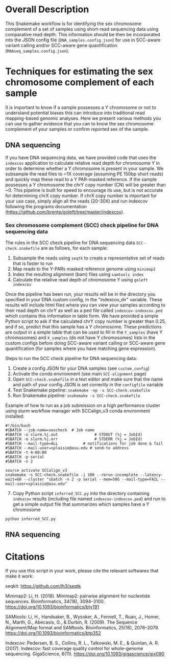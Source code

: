 # Overall Description

This Snakemake workflow is for identifying the sex chromosome complement of a set of samples using short-read sequencing data using comparative read depth. This information should be then be incorporated into the JSON config file (`DNA_samples.config.json`) for use in SCC-aware variant calling and/or SCC-aware gene quantification (`RNAseq_samples.config.json`).

# Techniques for estimating the sex chromosome complement of each sample

It is important to know if a sample possesses a Y chromosome or not to understand potential biases this can introduce into traditional read mapping-based genomic analyses. Here we present various methods you can use to gather evidence that you can to know the sex chromosome complement of your samples or confirm reported sex of the sample.  

## DNA sequencing
If you have DNA sequencing data, we have provided code that uses the `indexcov` application to calculate relative read depth for chromosome Y in order to determine whether a Y chromosome is present in your sample.  We subsample the read files to ~1X coverage (assuming PE 150bp short reads) and quickly map these read to a Y PAR-masked reference. If the sample possesses a Y chromosome the chrY copy number (CN) will be greater than ~0. This pipeline is built for speed to encourage its use, but is not accurate for determining chrX copy number. If chrX copy number is important for your use case, simply align all the reads (20-30X) and run indexcov following the programs documentation (https://github.com/brentp/goleft/tree/master/indexcov).  

### Sex chromosome complement (SCC) check pipeline for DNA sequencing data

The rules in the SCC check pipeline for DNA sequencing data `SCC-check.snakefile` are as follows, for each sample: 
1) Subsample the reads using `seqtk` to create a representative set of reads that is faster to run
2) Map reads to the Y-PARs masked reference genome using `minimap2`
3) Index the resulting alignment (bam) files using `samtools index`
4) Calculate the relative read depth of chromosome Y using `goleft indexcov`

Once the pipeline has been run, your results will be in the directory you specified in your DNA custom config, in the "indexcov_dir" variable.  These results will include html files where you can view your samples according to their read depth on chrY as well as a ped file called `indexcov-indexcov.ped` which contains this information in table form.  We have provided a simple Python script to ask if the calculated chrY copy number is greater than 0.25, and if so, predict that this sample has a Y chromosome.  These predictions are output in a simple table that can be used to fill in the `Y_samples` (have Y chromosomes) and `X_samples` (do not have Y chromosomes) lists in the custom configs before doing SCC-aware variant calling or SCC-aware gene quantification (for samples where you have matching gene expression).  

Steps to run the SCC check pipeline for DNA sequencing data: 
1) Create a config JSON for your DNA samples (see `custom_config`)  
3) Activate the conda environment (see main `SCC-alignment` page)
4) Open `SCC-check.snakefile` in a text editor and make sure that the name and path of your config JSON is set correctly in the `configfile` variable
5) Test Snakemake pipeline: `snakemake -np -s SCC-check.snakefile`
6) Run Snakemake pipeline: `snakemake -s SCC-check.snakefile`

Example of how to run as a job submission on a high performance cluster using slurm workflow manager with SCCalign_v3 conda environment installed: 
```
#!/bin/bash
#SBATCH --job-name=sexcheck  # Job name
#SBATCH -o slurm.%j.out                # STDOUT (%j = JobId)
#SBATCH -e slurm.%j.err                # STDERR (%j = JobId)
#SBATCH --mail-type=ALL           # notifications for job done & fail
#SBATCH --mail-user=splaisie@asu.edu # send-to address
#SBATCH -t 4-00:00
#SBATCH -p serial
#SBATCH -n 2

source activate SCCalign_v3
snakemake -s SCC-check.snakefile -j 100 --rerun-incomplete --latency-wait=60 --cluster "sbatch -n 2 -p serial --mem=50G --mail-type=FAIL --mail-user=splaisie@asu.edu"
```

7) Copy Python script `inferred_SCC.py` into the directory containing `indexcov` results (including file named `indexcov-indexcov.ped`) and run to get a simple output file that summarizes which samples have a Y chromosome
``` 
python inferred_SCC.py
```


## RNA sequencing 



# Citations 

If you use this script in your work, please cite the relevant softwares that make it work:

seqkit: https://github.com/lh3/seqtk

Minimap2: Li, H. (2018). Minimap2: pairwise alignment for nucleotide sequences. Bioinformatics, 34(18), 3094–3100. https://doi.org/10.1093/bioinformatics/bty191

SAMtools: Li, H., Handsaker, B., Wysoker, A., Fennell, T., Ruan, J., Homer, N., Marth, G., Abecasis, G., & Durbin, R. (2009). The Sequence Alignment/Map format and SAMtools. Bioinformatics, 25(16), 2078–2079. https://doi.org/10.1093/bioinformatics/btp352

Indexcov: Pedersen, B. S., Collins, R. L., Talkowski, M. E., & Quinlan, A. R. (2017). Indexcov: fast coverage quality control for whole-genome sequencing. GigaScience, 6(11). https://doi.org/10.1093/gigascience/gix090
